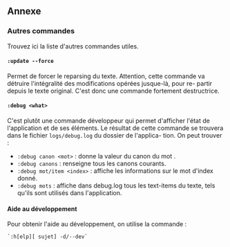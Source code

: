 ## Annexe

### Autres commandes

Trouvez ici la liste d'autres commandes utiles.

#### `:update --force`

Permet de forcer le reparsing du texte. Attention, cette commande va
détruire l'intégralité des modifications opérées jusque-là, pour re-
partir depuis le texte original. C'est donc une commande fortement
destructrice.

#### `:debug <what>`

C'est plutôt une commande développeur qui permet d'afficher l'état de
l'application et de ses éléments. Le résultat de cette commande se
trouvera dans le fichier `logs/debug.log` du dossier de l'applica-
tion. On peut trouver :

* `:debug canon <mot>` : donne la valeur du canon du mot <mot>.
* `:debug canons` : renseigne tous les canons courants.
* `:debug mot/item <index>` : affiche les informations sur le mot
  d'index donné.
* `:debug mots` : affiche dans debug.log tous les text-items du
  texte, tels qu'ils sont utilisés dans l'application.

#### Aide au développement

Pour obtenir l'aide au développement, on utilise la commande :

    `:h[elp][ sujet] -d/--dev`
